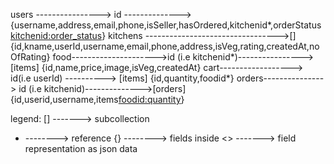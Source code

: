 users ----------------> id --------------> {username,address,email,phone,isSeller,hasOrdered,kitchenid*,orderStatus<kitchenid:order_status>}
kitchens --------------------------------->[] {id,kname,userId,username,email,phone,address,isVeg,rating,createdAt,noOfRating}
food--------------------->id (i.e kitchenid*)---------------->[items] {id,name,price,image,isVeg,createdAt}
cart------------------> id(i.e userId) ----------> [items] {id,quantity,foodid*}
orders---------------> id (i.e kitchenid)-------------->[orders] {id,userid,username,items<foodid:quantity>}


legend:
[] -------> subcollection
* --------> reference
{} --------> fields inside
<> -------> field representation as json data